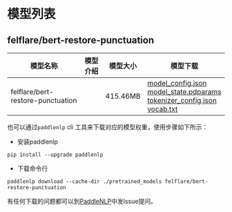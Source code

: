 #  模型列表

## felflare/bert-restore-punctuation

| 模型名称 | 模型介绍 | 模型大小  | 模型下载 |
| --- | --- | --- | --- |
|felflare/bert-restore-punctuation|  | 415.46MB | [model_config.json](https://bj.bcebos.com/paddlenlp/models/community/felflare/bert-restore-punctuation/model_config.json)<br>[model_state.pdparams](https://bj.bcebos.com/paddlenlp/models/community/felflare/bert-restore-punctuation/model_state.pdparams)<br>[tokenizer_config.json](https://bj.bcebos.com/paddlenlp/models/community/felflare/bert-restore-punctuation/tokenizer_config.json)<br>[vocab.txt](https://bj.bcebos.com/paddlenlp/models/community/felflare/bert-restore-punctuation/vocab.txt) |

也可以通过`paddlenlp` cli 工具来下载对应的模型权重，使用步骤如下所示：

* 安装paddlenlp

```shell
pip install --upgrade paddlenlp
```

* 下载命令行

```shell
paddlenlp download --cache-dir ./pretrained_models felflare/bert-restore-punctuation
```

有任何下载的问题都可以到[PaddleNLP](https://github.com/PaddlePaddle/PaddleNLP)中发Issue提问。
